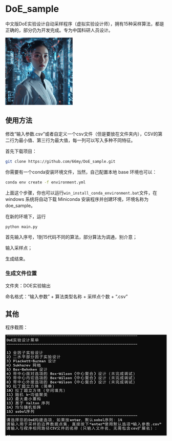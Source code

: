 # DoE_sample

中文版DoE实验设计自动采样程序（虚拟实验设计师），拥有15种采样算法，都是正确的，部分仍为开发完成。专为中国科研人员设计。



<img title="" src="assets/2024-06-29-18-56-00-image.png" alt="" width="210" data-align="center">

## 

## 使用方法

修改“输入参数.csv”或者自定义一个csv文件（但是要放在文件夹内），CSV的第二行为最小值、第三行为最大值，每一列可以写入多种不同特征。

首先下载项目：

```bash
git clone https://github.com/66my/DoE_sample.git
```

你需要有一个conda安装环境文件，当然，自己配置本地 base 环境也可以：

```bash
conda env create -f environment.yml
```



上面这个步骤，你也可以运行`win_install_conda_environment.bat`文件，在windows 系统将自动下载 Miniconda 安装程序并创建环境，环境名称为doe_sample。



在新的环境下，运行

```bash
python main.py
```

首先输入序号，1到15代码不同的算法，部分算法为调通，别介意；

输入采样点；

生成结束。

### 生成文件位置

文件夹：DOE实验输出

命名格式：“输入参数” + 算法类型名称 + 采样点个数 + “.csv”

## 其他

程序截图：



![](assets/2024-06-29-18-52-28-image.png)
